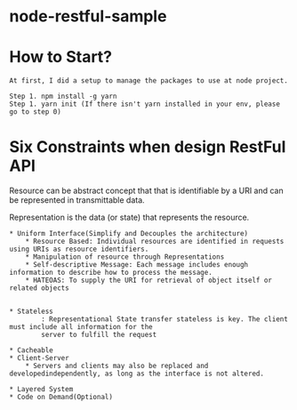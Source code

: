 # node-restful-sample

# How to Start?
```
At first, I did a setup to manage the packages to use at node project.

Step 1. npm install -g yarn 
Step 1. yarn init (If there isn't yarn installed in your env, please go to step 0)

```



# Six Constraints when design RestFul API

Resource can be abstract concept that that is identifiable by a URI and can be represented in transmittable data.

Representation is the data (or state) that represents the resource.

```
* Uniform Interface(Simplify and Decouples the architecture)
    * Resource Based: Individual resources are identified in requests using URIs as resource identifiers.
    * Manipulation of resource through Representations
    * Self-descriptive Message: Each message includes enough information to describe how to process the message.
    * HATEOAS: To supply the URI for retrieval of object itself or related objects


* Stateless
        : Representational State transfer stateless is key. The client must include all information for the         
        server to fulfill the request

* Cacheable
* Client-Server
    * Servers and clients may also be replaced and developedindependently, as long as the interface is not altered.

* Layered System
* Code on Demand(Optional)
```
